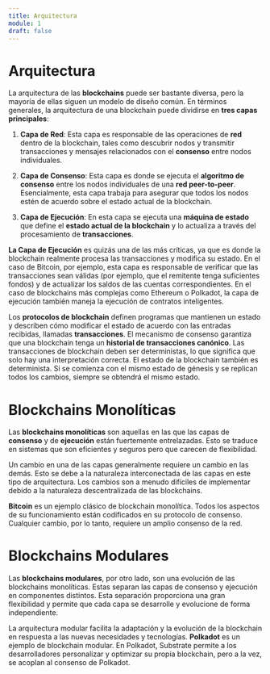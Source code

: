 ```yaml
---
title: Arquitectura
module: 1
draft: false
---
```


# Arquitectura

La arquitectura de las **blockchains** puede ser bastante diversa, pero la mayoría de ellas siguen un modelo de diseño común. En términos generales, la arquitectura de una blockchain puede dividirse en **tres capas principales**:

1. **Capa de Red**: Esta capa es responsable de las operaciones de **red** dentro de la blockchain, tales como descubrir nodos y transmitir transacciones y mensajes relacionados con el **consenso** entre nodos individuales.

2. **Capa de Consenso**: Esta capa es donde se ejecuta el **algoritmo de consenso** entre los nodos individuales de una **red peer-to-peer**. Esencialmente, esta capa trabaja para asegurar que todos los nodos estén de acuerdo sobre el estado actual de la blockchain.

3. **Capa de Ejecución**: En esta capa se ejecuta una **máquina de estado** que define el **estado actual de la blockchain** y lo actualiza a través del procesamiento de **transacciones**.

**La Capa de Ejecución** es quizás una de las más críticas, ya que es donde la blockchain realmente procesa las transacciones y modifica su estado. En el caso de Bitcoin, por ejemplo, esta capa es responsable de verificar que las transacciones sean válidas (por ejemplo, que el remitente tenga suficientes fondos) y de actualizar los saldos de las cuentas correspondientes. En el caso de blockchains más complejas como Ethereum o Polkadot, la capa de ejecución también maneja la ejecución de contratos inteligentes.

Los **protocolos de blockchain** definen programas que mantienen un estado y describen cómo modificar el estado de acuerdo con las entradas recibidas, llamadas **transacciones**. El mecanismo de consenso garantiza que una blockchain tenga un **historial de transacciones canónico**. Las transacciones de blockchain deben ser deterministas, lo que significa que solo hay una interpretación correcta. El estado de la blockchain también es determinista. Si se comienza con el mismo estado de génesis y se replican todos los cambios, siempre se obtendrá el mismo estado.

# Blockchains Monolíticas

Las **blockchains monolíticas** son aquellas en las que las capas de **consenso** y de **ejecución** están fuertemente entrelazadas. Esto se traduce en sistemas que son eficientes y seguros pero que carecen de flexibilidad.

Un cambio en una de las capas generalmente requiere un cambio en las demás. Esto se debe a la naturaleza interconectada de las capas en este tipo de arquitectura. Los cambios son a menudo difíciles de implementar debido a la naturaleza descentralizada de las blockchains.

**Bitcoin** es un ejemplo clásico de blockchain monolítica. Todos los aspectos de su funcionamiento están codificados en su protocolo de consenso. Cualquier cambio, por lo tanto, requiere un amplio consenso de la red.

# Blockchains Modulares

Las **blockchains modulares**, por otro lado, son una evolución de las blockchains monolíticas. Estas separan las capas de consenso y ejecución en componentes distintos. Esta separación proporciona una gran flexibilidad y permite que cada capa se desarrolle y evolucione de forma independiente.

La arquitectura modular facilita la adaptación y la evolución de la blockchain en respuesta a las nuevas necesidades y tecnologías. **Polkadot** es un ejemplo de blockchain modular. En Polkadot, Substrate permite a los desarrolladores personalizar y optimizar su propia blockchain, pero a la vez, se acoplan al consenso de Polkadot.
